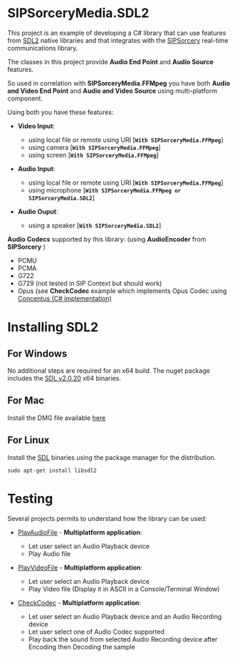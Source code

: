 # SIPSorceryMedia.SDL2

This project is an example of developing a C# library that can use features from [SDL2](https://www.libsdl.org/index.php) native libraries and that integrates with the [SIPSorcery](https://github.com/sipsorcery-org/sipsorcery) real-time communications library.

The classes in this project provide **Audio End Point** and **Audio Source** features.

So used in correlation with **SIPSorceryMedia.FFMpeg** you have both  **Audio and Video End Point** and **Audio and Video Source** using multi-platform component.

Using both you have these features:

 - **Video Input**:
    - using local file or remote using URI [**`With SIPSorceryMedia.FFMpeg`**] 
    - using camera [**`With SIPSorceryMedia.FFMpeg`**]
    - using screen [**`With SIPSorceryMedia.FFMpeg`**]
    
 - **Audio Input**:
    - using local file or remote using URI [**`With SIPSorceryMedia.FFMpeg`**]
    - using microphone [**`With SIPSorceryMedia.FFMpeg or SIPSorceryMedia.SDL2`**]
    
 - **Audio Ouput**:
    - using a speaker [**`With SIPSorceryMedia.SDL2`**]

**Audio Codecs** supported by this library: (using **AudioEncoder** from **SIPSorcery** )
 - PCMU
 - PCMA
 - G722
 - G729 (not tested in SIP Context but should work)
 - Opus (see **CheckCodec** example which implements Opus Codec using [Concentus (C# implementation)](https://github.com/lostromb/concentus)

# Installing SDL2

## For Windows

No additional steps are required for an x64 build. The nuget package includes the [SDL v2.0.20](https://www.libsdl.org/download-2.0.php) x64 binaries.

## For Mac

Install the DMG file available [here](https://www.libsdl.org/download-2.0.php)

## For Linux

Install the [SDL](https://www.libsdl.org/index.php) binaries using the package manager for the distribution.

`sudo apt-get install libsdl2`


# Testing

Several projects permits to understand how the library can be used:

- [PlayAudioFile](./test/PlayAudioFile) - **Multiplatform application**:
    - Let user select an Audio Playback device
    - Play Audio file
    
- [PlayVideoFile](./test/PlayVideoFile) - **Multiplatform application**:
    - Let user select an Audio Playback device
    - Play Video file (Display it in ASCII in a Console/Terminal Window)
    
- [CheckCodec](./test/CheckCodec) - **Multiplatform application**:
    - Let user select an Audio Playback device and an Audio Recording device
    - Let user select one of Audio Codec supported  
    - Play back the sound from selected Audio Recording device after Encoding then Decoding the sample 
